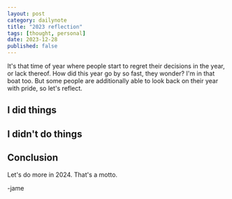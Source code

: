 ```yaml
---
layout: post
category: dailynote
title: "2023 reflection"
tags: [thought, personal]
date: 2023-12-28
published: false
---
```

It's that time of year where people start to regret their decisions in the year, or lack thereof. How did this year go by so fast, they wonder? I'm in that boat too.
But some people are additionally able to look back on their year with pride, so let's reflect.

## I did things

## I didn't do things

## Conclusion

Let's do more in 2024. That's a motto.

-jame
